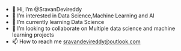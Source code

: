 - 👋 Hi, I’m @SravanDevireddy
- 👀 I’m interested in Data Science,Machine Learning and AI
- 🌱 I’m currently learning Data Science
- 💞️ I’m looking to collaborate on Multiple data science and machine learning projects
- 📫 How to reach me sravandevireddy@outlook.com

<!---
SravanDevireddy/SravanDevireddy is a ✨ special ✨ repository because its `README.md` (this file) appears on your GitHub profile.
You can click the Preview link to take a look at your changes.
--->
